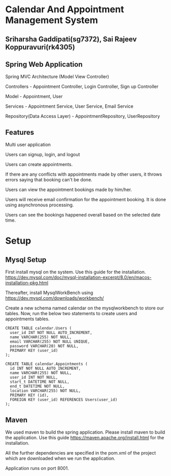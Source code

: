 # Calendar And Appointment Management System 

## Sriharsha Gaddipati(sg7372), Sai Rajeev Koppuravuri(rk4305)

## Spring Web Application

Spring MVC Architecture (Model View Controller)

Controllers - Appointment Controller, Login Controller, Sign up Controller

Model - Appointment, User

Services - Appointment Service, User Service, Email Service

Repository(Data Access Layer) - AppointmentRepository, UserRepository 

## Features

Multi user application

Users can signup, login, and logout

Users can create appointments. 

If there are any conflicts with appointments made by other users, it throws errors saying that booking can't be done. 

Users can view the appointment bookings made by him/her. 

Users will receive email confirmation for the appointment booking. It is done using asynchronous processing. 

Users can see the bookings happened overall based on the selected date time.  

# Setup

## Mysql Setup

First install mysql on the system. Use this guide for the installation. https://dev.mysql.com/doc/mysql-installation-excerpt/8.0/en/macos-installation-pkg.html 

Thereafter, install MysqlWorkBench using https://dev.mysql.com/downloads/workbench/ 

Create a new schema named calendar on the mysqlworkbench to store our tables. Now, run the below two statements to create users and appointments tables.

```
CREATE TABLE calendar.Users (
  user_id INT NOT NULL AUTO_INCREMENT,
  name VARCHAR(255) NOT NULL,
  email VARCHAR(255) NOT NULL UNIQUE,
  password VARCHAR(20) NOT NULL,
  PRIMARY KEY (user_id)
);
```

```
CREATE TABLE calendar.Appointments (
  id INT NOT NULL AUTO_INCREMENT,
  name VARCHAR(255) NOT NULL, 
  user_id INT NOT NULL,
  start_t DATETIME NOT NULL,
  end_t DATETIME NOT NULL,
  location VARCHAR(255) NOT NULL,
  PRIMARY KEY (id),
  FOREIGN KEY (user_id) REFERENCES Users(user_id)
);
```

## Maven 
We used maven to build the spring application. Please install maven to build the application. Use this guide https://maven.apache.org/install.html for the installation. 

All the further dependencies are specified in the pom.xml of the project which are downloaded when we run the application. 

Application runs on port 8001. 


